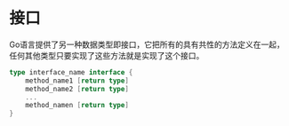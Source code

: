 # 接口

Go语言提供了另一种数据类型即接口，它把所有的具有共性的方法定义在一起，任何其他类型只要实现了这些方法就是实现了这个接口。

```go
type interface_name interface {
    method_name1 [return type]
  	method_name2 [return type]
  	...
  	method_namen [return type]
}
```

